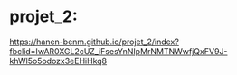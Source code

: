 # projet_2:
https://hanen-benm.github.io/projet_2/index?fbclid=IwAR0XGL2cUZ_iFsesYnNIpMrNMTNWwfjQxFV9J-khWl5o5odozx3eEHiHkq8
